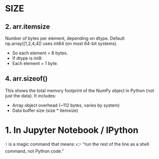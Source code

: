 # SIZE 

## 2. arr.itemsize
Number of bytes per element, depending on dtype.
Default np.array([1,2,4,4]) uses int64 (on most 64-bit systems).
- So each element = 8 bytes.
- If dtype is int8:
- Each element = 1 byte.

## 4. arr.__sizeof__() 
This shows the total memory footprint of the NumPy object in Python (not just the data).
It includes:
- Array object overhead (~112 bytes, varies by system)
- Data buffer size (size * itemsize)


# 1. In Jupyter Notebook / IPython

`!` is a magic command that means:
👉 “run the rest of the line as a shell command, not Python code.”